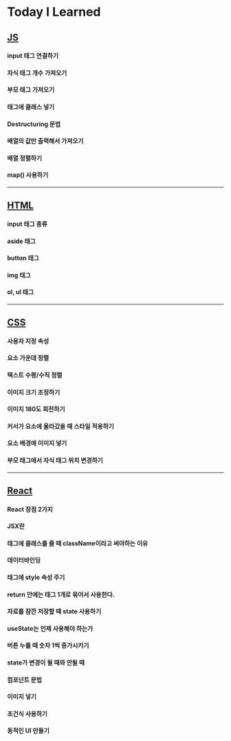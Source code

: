 # Today I Learned

## [JS](JavaScript.md)

#### input 태그 연결하기

#### 자식 태그 개수 가져오기

#### 부모 태그 가져오기

#### 태그에 클래스 넣기

#### Destructuring 문법

#### 배열의 값만 출력해서 가져오기

#### 배열 정렬하기

#### map() 사용하기

---

## [HTML](HTML.md)

#### input 태그 종류

#### aside 태그

#### button 태그

#### img 태그

#### ol, ul 태그

---

## [CSS](CSS.md)

#### 사용자 지정 속성

#### 요소 가운데 정렬

#### 텍스트 수평/수직 정렬

#### 이미지 크기 조정하기

#### 이미지 180도 회전하기

#### 커서가 요소에 올라갔을 때 스타일 적용하기

#### 요소 배경에 이미지 넣기

#### 부모 태그에서 자식 태그 위치 변경하기

---

## [React](React.md)

#### React 장점 2가지

#### JSX란

#### 태그에 클래스를 줄 때 className이라고 써야하는 이유

#### 데이터바인딩

#### 태그에 style 속성 주기

#### return 안에는 태그 1개로 묶어서 사용한다.

#### 자료를 잠깐 저장할 때 state 사용하기

#### useState는 언제 사용해야 하는가

#### 버튼 누를 때 숫자 1씩 증가시키기

#### state가 변경이 될 때와 안될 때

#### 컴포넌트 문법

#### 이미지 넣기

#### 조건식 사용하기

#### 동적인 UI 만들기
